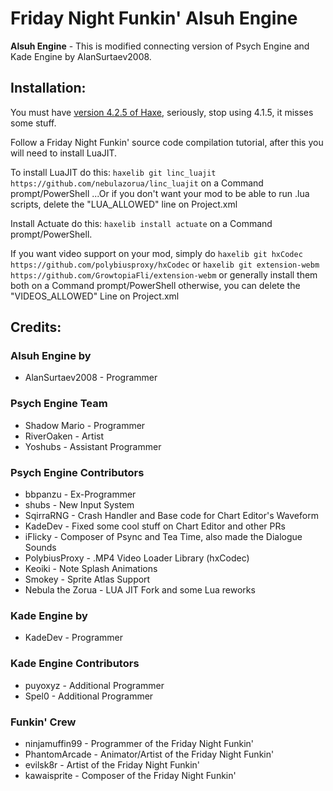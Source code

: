 # Friday Night Funkin' Alsuh Engine

**Alsuh Engine** - This is modified connecting version of Psych Engine and Kade Engine by AlanSurtaev2008.

## Installation:
You must have [version 4.2.5 of Haxe](https://haxe.org/download/version/4.2.5/), seriously, stop using 4.1.5, it misses some stuff.

Follow a Friday Night Funkin' source code compilation tutorial, after this you will need to install LuaJIT.

To install LuaJIT do this: `haxelib git linc_luajit https://github.com/nebulazorua/linc_luajit` on a Command prompt/PowerShell
...Or if you don't want your mod to be able to run .lua scripts, delete the "LUA_ALLOWED" line on Project.xml

Install Actuate do this: `haxelib install actuate` on a Command prompt/PowerShell.

If you want video support on your mod, simply do `haxelib git hxCodec https://github.com/polybiusproxy/hxCodec` or `haxelib git extension-webm https://github.com/GrowtopiaFli/extension-webm` or generally install them both on a Command prompt/PowerShell
otherwise, you can delete the "VIDEOS_ALLOWED" Line on Project.xml

## Credits:
### Alsuh Engine by
- AlanSurtaev2008 - Programmer

### Psych Engine Team
- Shadow Mario - Programmer
- RiverOaken - Artist
- Yoshubs - Assistant Programmer

### Psych Engine Contributors
- bbpanzu - Ex-Programmer
- shubs - New Input System
- SqirraRNG - Crash Handler and Base code for Chart Editor's Waveform
- KadeDev - Fixed some cool stuff on Chart Editor and other PRs
- iFlicky - Composer of Psync and Tea Time, also made the Dialogue Sounds
- PolybiusProxy - .MP4 Video Loader Library (hxCodec)
- Keoiki - Note Splash Animations
- Smokey - Sprite Atlas Support
- Nebula the Zorua - LUA JIT Fork and some Lua reworks

### Kade Engine by
- KadeDev - Programmer

### Kade Engine Contributors
- puyoxyz - Additional Programmer
- Spel0 - Additional Programmer

### Funkin' Crew
- ninjamuffin99 - Programmer of the Friday Night Funkin'
- PhantomArcade - Animator/Artist of the Friday Night Funkin'
- evilsk8r - Artist of the Friday Night Funkin'
- kawaisprite - Composer of the Friday Night Funkin'